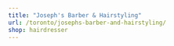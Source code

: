 ```yaml
---
title: "Joseph's Barber & Hairstyling"
url: /toronto/josephs-barber-and-hairstyling/
shop: hairdresser
---
```

